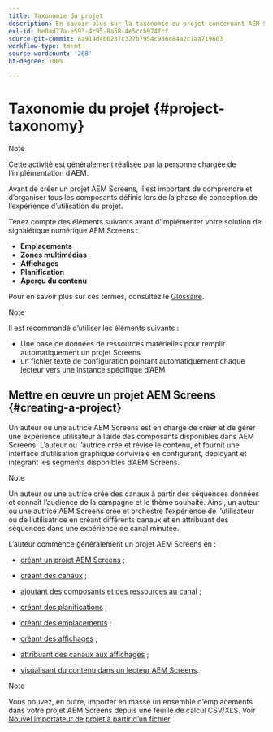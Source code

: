 ```yaml
---
title: Taxonomie du projet
description: En savoir plus sur la taxonomie du projet concernant AEM Screens.
exl-id: be0ad77a-e593-4c95-8a58-4e5ccb974fcf
source-git-commit: 8a914d4b0237c327b7954c936c84a2c1aa719603
workflow-type: tm+mt
source-wordcount: '268'
ht-degree: 100%

---
```


# Taxonomie du projet {#project-taxonomy}

>[!NOTE]
>
>Cette activité est généralement réalisée par la personne chargée de l’implémentation d’AEM.

Avant de créer un projet AEM Screens, il est important de comprendre et d’organiser tous les composants définis lors de la phase de conception de l’expérience d’utilisation du projet.

Tenez compte des éléments suivants avant d’implémenter votre solution de signalétique numérique AEM Screens :

* **Emplacements**
* **Zones multimédias**
* **Affichages**
* **Planification**
* **Aperçu du contenu**

Pour en savoir plus sur ces termes, consultez le [Glossaire](https://experienceleague.adobe.com/fr/docs/experience-manager-screens/user-guide/overview/screens-glossary).

>[!NOTE]
>
>Il est recommandé d’utiliser les éléments suivants :
>
>* Une base de données de ressources matérielles pour remplir automatiquement un projet Screens
>* un fichier texte de configuration pointant automatiquement chaque lecteur vers une instance spécifique d’AEM

## Mettre en œuvre un projet AEM Screens {#creating-a-project}

Un auteur ou une autrice AEM Screens est en charge de créer et de gérer une expérience utilisateur à l’aide des composants disponibles dans AEM Screens. L’auteur ou l’autrice crée et révise le contenu, et fournit une interface d’utilisation graphique conviviale en configurant, déployant et intégrant les segments disponibles d’AEM Screens.

>[!NOTE]
>
>Un auteur ou une autrice crée des canaux à partir des séquences données et connaît l’audience de la campagne et le thème souhaité. Ainsi, un auteur ou une autrice AEM Screens crée et orchestre l’expérience de l’utilisateur ou de l’utilisatrice en créant différents canaux et en attribuant des séquences dans une expérience de canal minutée.

L’auteur commence généralement un projet AEM Screens en :

* [créant un projet AEM Screens](https://experienceleague.adobe.com/fr/docs/experience-manager-screens/user-guide/authoring/setting-up-projects/creating-a-screens-project) ;
* [créant des canaux](https://experienceleague.adobe.com/fr/docs/experience-manager-screens/user-guide/authoring/setting-up-projects/managing-channels) ;
* [ajoutant des composants et des ressources au canal](https://experienceleague.adobe.com/fr/docs/experience-manager-screens/user-guide/authoring/product-features/adding-components-to-a-channel) ;
* [créant des planifications](https://experienceleague.adobe.com/fr/docs/experience-manager-screens/user-guide/authoring/setting-up-projects/managing-schedules) ;
* [créant des emplacements](https://experienceleague.adobe.com/fr/docs/experience-manager-screens/user-guide/authoring/setting-up-projects/managing-locations) ;
* [créant des affichages](https://experienceleague.adobe.com/fr/docs/experience-manager-screens/user-guide/authoring/setting-up-projects/managing-displays) ;
* [attribuant des canaux aux affichages](https://experienceleague.adobe.com/fr/docs/experience-manager-screens/user-guide/authoring/setting-up-projects/assigning-channels/channel-assignment) ;

* [visualisant du contenu dans un lecteur AEM Screens](https://experienceleague.adobe.com/fr/docs/experience-manager-screens/user-guide/administering/working-with-screens-player).

>[!NOTE]
>Vous pouvez, en outre, importer en masse un ensemble d’emplacements dans votre projet AEM Screens depuis une feuille de calcul CSV/XLS. Voir [Nouvel importateur de projet à partir d’un fichier](https://experienceleague.adobe.com/fr/docs/experience-manager-screens/user-guide/administering/project-importer).
